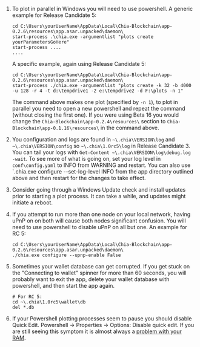 1. To plot in parallel in Windows you will need to use powershell. A generic example for Release Candidate 5:
    ```
    cd C:\Users\yourUserName\AppData\Local\Chia-Blockchain\app-0.2.6\resources\app.asar.unpacked\daemon\
    start-process .\chia.exe -argumentlist "plots create yourParametersGoHere"
    start-process ....
    ....
    ```
    A specific example, again using Release Candidate 5:
    ```
    cd C:\Users\yourUserName\AppData\Local\Chia-Blockchain\app-0.2.6\resources\app.asar.unpacked\daemon\
    start-process ./chia.exe -argumentlist "plots create -k 32 -b 4000 -u 128 -r 4 -t d:\tempdrive1 -2 e:\tempdrive2 -d F:\plots -n 1"
    ```
    The command above makes one plot (specified by `-n 1`), to plot in parallel you need to open a new powershell and repeat the command (without closing the first one). If you were using Beta 16 you would change the `Chia-Blockchain\app-0.2.4\resources\` section to `Chia-Blockchain\app-0.1.16\resources\` in the command above.

2. You configuration and logs are found in `~\.chia\VERSION\log` and `~\.chia\VERSION\config` so `~\.chia\1.0rc5\log` in Release Candidate 3. You can tail your logs with `Get-Content ~\.chia\VERSION\log\debug.log -wait`. To see more of what is going on, set your log level in `conf\config.yaml` to INFO from WARNING and restart. You can also use `\.chia.exe configure --set-log-level INFO from the app directory outlined above and then restart for the changes to take effect.

3. Consider going through a Windows Update check and install updates prior to starting a plot process. It can take a while, and updates might initiate a reboot.

4. If you attempt to run more than one node on your local network, having uPnP on on both will cause both nodes significant confusion. You will need to use powershell to disable uPnP on all but one. An example for RC 5:
    ```
    cd C:\Users\yourUserName\AppData\Local\Chia-Blockchain\app-0.2.6\resources\app.asar.unpacked\daemon\
    ./chia.exe configure --upnp-enable False
    ```

5. Sometimes your wallet database can get corrupted. If you get stuck on the "Connecting to wallet" spinner for more than 60 seconds, you will probably want to exit the app, delete your wallet database with powershell, and then start the app again.
    ```
    # For RC 5:
    cd ~\.chia\1.0rc5\wallet\db
    del *.db
    ```

6. If your Powershell plotting processes seem to pause you should disable Quick Edit. Powershell -> Properties -> Options: Disable quick edit. If you are still seeing this symptom it is almost always a [problem with your RAM](https://www.tomshardware.com/how-to/how-to-test-ram).